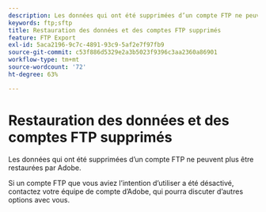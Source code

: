 ```yaml
---
description: Les données qui ont été supprimées d’un compte FTP ne peuvent plus être restaurées par Adobe.
keywords: ftp;sftp
title: Restauration des données et des comptes FTP supprimés
feature: FTP Export
exl-id: 5aca2196-9c7c-4891-93c9-5af2e7f97fb9
source-git-commit: c53f886d5329e2a3b5023f9396c3aa2360a86901
workflow-type: tm+mt
source-wordcount: '72'
ht-degree: 63%

---
```


# Restauration des données et des comptes FTP supprimés

Les données qui ont été supprimées d’un compte FTP ne peuvent plus être restaurées par Adobe.

Si un compte FTP que vous aviez l’intention d’utiliser a été désactivé, contactez votre équipe de compte d’Adobe, qui pourra discuter d’autres options avec vous.
